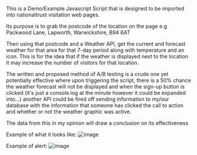 This is a Demo/Example Javascript Script that is designed to be imported into nationaltrust visitation web pages.

Its purpose is to grab the postcode of the location on the page e.g Packwood Lane, Lapworth, Warwickshire, B94 6AT

Then using that postcode and a Weather API, get the current and forecast weather for that area for that 7-day period along with temperature and an icon.
This is for the idea that if the weather is displayed next to the location it may increase the number of visitors for that location.

The written and proposed method of A/B testing is a crude one yet potentially effective where upon triggering the script, there is a 50% chance the 
weather forecast will not be displayed and when the sign-up button is clicked (it's just a console.log at the minute however it could be expanded into...)
another API could be fired off sending information to my/our database with the information that someone has clicked the call to action and whether or not
the weather graphic was active.

The data from this in my opinion will draw a conclusion on its effectiveness

Example of what it looks like: ![image](https://github.com/BenjaminChambers1/GoodGrowth/assets/51539083/4834b3fd-7132-4134-a7d8-bc12fe195155)

Example of alert: ![image](https://github.com/BenjaminChambers1/GoodGrowth/assets/51539083/40313460-ade7-4cf0-9137-d2481be22a17)
